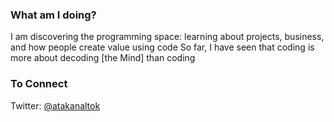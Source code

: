 ### What am I doing?

I am discovering the programming space: learning about projects, business, and how people create value using code
So far, I have seen that coding is more about decoding [the Mind] than coding


### To Connect

Twitter: [@atakanaltok](https://twitter.com/atakanaltok)

